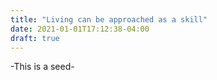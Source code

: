 ```yaml
---
title: "Living can be approached as a skill"
date: 2021-01-01T17:12:38-04:00
draft: true
---
```


-This is a seed-